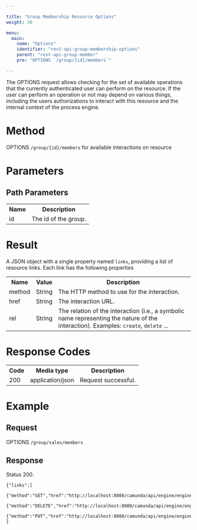 ```yaml
---

title: "Group Membership Resource Options"
weight: 30

menu:
  main:
    name: "Options"
    identifier: "rest-api-group-membership-options"
    parent: "rest-api-group-member"
    pre: "OPTIONS `/group/{id}/members`"

---
```


The OPTIONS request allows checking for the set of available operations that the currently authenticated user can perform on the resource. If the user can perform an operation or not may depend on various things, including the users authorizations to interact with this resource and the internal context of the process engine.

# Method

OPTIONS `/group/{id}/members` for available interactions on resource


# Parameters

## Path Parameters

<table class="table table-striped">
  <tr>
    <th>Name</th>
    <th>Description</th>
  </tr>
  <tr>
    <td>id</td>
    <td>The id of the group.</td>
  </tr>
</table>


# Result

A JSON object with a single property named `links`, providing a list of resource links. Each link has the following properties

<table class="table table-striped">
  <tr>
    <th>Name</th>
    <th>Value</th>
    <th>Description</th>
  </tr>
  <tr>
    <td>method</td>
    <td>String</td>
    <td>The HTTP method to use for the interaction.</td>
  </tr>
  <tr>
    <td>href</td>
    <td>String</td>
    <td>The interaction URL.</td>
  </tr>
  <tr>
    <td>rel</td>
    <td>String</td>
    <td>The relation of the interaction (i.e., a symbolic name representing the nature of the interaction). Examples: <code>create</code>, <code>delete</code> ...</td>
  </tr>
</table>


# Response Codes


<table class="table table-striped">
  <tr>
    <th>Code</th>
    <th>Media type</th>
    <th>Description</th>
  </tr>
  <tr>
    <td>200</td>
    <td>application/json</td>
    <td>Request successful.</td>
  </tr>
</table>


# Example


## Request

OPTIONS `/group/sales/members`

## Response

Status 200.

    {"links":[
        {"method":"GET","href":"http://localhost:8080/camunda/api/engine/engine/default/group/sales/members","rel":"self"},
        {"method":"DELETE","href":"http://localhost:8080/camunda/api/engine/engine/default/group/sales/members","rel":"delete"},
        {"method":"PUT","href":"http://localhost:8080/camunda/api/engine/engine/default/group/sales/members","rel":"create"}]
    }

